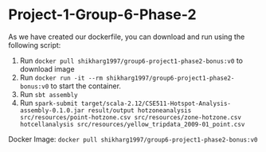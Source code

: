 # Project-1-Group-6-Phase-2

As we have created our dockerfile, you can download and run using the following script:

1. Run `docker pull shikharg1997/group6-project1-phase2-bonus:v0` to download image 
2. Run `docker run -it --rm shikharg1997/group6-project1-phase2-bonus:v0` to start the container. 
3. Run `sbt assembly`
4. Run `spark-submit target/scala-2.12/CSE511-Hotspot-Analysis-assembly-0.1.0.jar result/output hotzoneanalysis src/resources/point-hotzone.csv src/resources/zone-hotzone.csv hotcellanalysis src/resources/yellow_tripdata_2009-01_point.csv`

Docker Image: `docker pull shikharg1997/group6-project1-phase2-bonus:v0`
